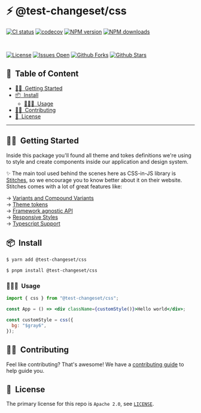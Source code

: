 <h1>⚡️ @test-changeset/css</h1>

[![CI status][github-action-image]][github-action-url]
[![codecov][codecov-image]][codecov-url]
[![NPM version][npm-image]][npm-url]
[![NPM downloads][download-image]][download-url]

[npm-image]: http://img.shields.io/npm/v/@test-changeset/css.svg?style=flat-square
[npm-url]: http://npmjs.org/package/@test-changeset/css
[github-action-image]: https://github.com/fuellabs/fuels-ui/workflows/%E2%9C%85%20test/badge.svg
[github-action-url]: https://github.com/fuellabs/fuels-ui/actions?query=workflow%3A%22%E2%9C%85+test%22
[codecov-image]: https://img.shields.io/codecov/c/github/fuellabs/fuels-ui/master.svg?style=flat-square
[codecov-url]: https://codecov.io/gh/fuellabs/fuels-ui/branch/master
[download-image]: https://img.shields.io/npm/dm/@test-changeset/css.svg?style=flat-square
[download-url]: https://npmjs.org/package/@test-changeset/css

<br>

[![License](https://img.shields.io/github/license/fuellabs/fuels-ui)](https://github.com/fuellabs/fuels-ui)
[![Issues Open](https://img.shields.io/github/issues/fuellabs/fuels-ui)](https://github.com/fuellabs/fuels-ui)
[![Github Forks](https://img.shields.io/github/forks/fuellabs/fuels-ui)](https://github.com/fuellabs/fuels-ui)
[![Github Stars](https://img.shields.io/github/stars/fuellabs/fuels-ui)](https://github.com/fuellabs/fuels-ui)

<h2>📝&nbsp; Table of Content</h2>

- [🙋🏻&nbsp; Getting Started](#-getting-started)
- [📦&nbsp; Install](#-install)
  - [👨🏻‍💻&nbsp; Usage](#-usage)
- [💪🏻&nbsp; Contributing](#-contributing)
- [📜&nbsp; License](#-license)

---

## 🙋🏻&nbsp; Getting Started

Inside this package you'll found all theme and tokes definitions we're using to style and create components inside our application and design system.

✨ The main tool used behind the scenes here as CSS-in-JS library is [Stitches](https://stitches.dev/), so we encourage you to know better about it on their website. Stitches comes with a lot of great features like:

→ [Variants and Compound Variants](https://stitches.dev/docs/variants)<br>
→ [Theme tokens](https://stitches.dev/docs/tokens)<br>
→ [Framework agnostic API](https://stitches.dev/docs/framework-agnostic)<br>
→ [Responsive Styles](https://stitches.dev/docs/responsive-styles)<br>
→ [Typescript Support](https://stitches.dev/docs/typescript)

## 📦&nbsp; Install

```bash
$ yarn add @test-changeset/css
```

```bash
$ pnpm install @test-changeset/css
```

### 👨🏻‍💻&nbsp; Usage

```jsx
import { css } from "@test-changeset/css";

const App = () => <div className={customStyle()}>Hello world</div>;

const customStyle = css({
  bg: "$gray6",
});
```

## 💪🏻&nbsp; Contributing

Feel like contributing? That's awesome! We have a [contributing guide](../../CONTRIBUTING.md) to help guide you.

## 📜&nbsp; License

The primary license for this repo is `Apache 2.0`, see [`LICENSE`](./LICENSE).
